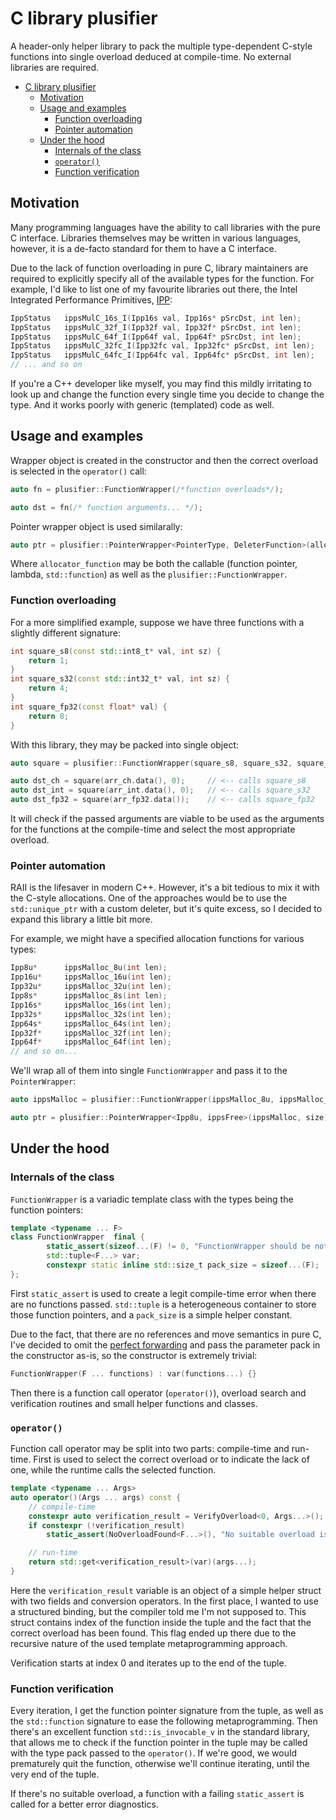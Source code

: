 # C library plusifier

A header-only helper library to pack the multiple type-dependent C-style functions into single overload deduced at compile-time. No external libraries are required.

- [C library plusifier](#c-library-plusifier)
  - [Motivation](#motivation)
  - [Usage and examples](#usage-and-examples)
    - [Function overloading](#function-overloading)
    - [Pointer automation](#pointer-automation)
  - [Under the hood](#under-the-hood)
    - [Internals of the class](#internals-of-the-class)
    - [`operator()`](#operator)
    - [Function verification](#function-verification)

## Motivation

Many programming languages have the ability to call libraries with the pure C interface. Libraries themselves may be written in various languages, however, it is a de-facto standard for them to have a C interface.

Due to the lack of function overloading in pure C, library maintainers are required to explicitly specify all of the available types for the function. For example, I'd like to list one of my favourite libraries out there, the Intel Integrated Performance Primitives, [IPP](https://software.intel.com/content/www/us/en/develop/tools/oneapi/components/ipp.html):

```cpp
IppStatus   ippsMulC_16s_I(Ipp16s val, Ipp16s* pSrcDst, int len);
IppStatus   ippsMulC_32f_I(Ipp32f val, Ipp32f* pSrcDst, int len);
IppStatus   ippsMulC_64f_I(Ipp64f val, Ipp64f* pSrcDst, int len);
IppStatus   ippsMulC_32fc_I(Ipp32fc val, Ipp32fc* pSrcDst, int len);
IppStatus   ippsMulC_64fc_I(Ipp64fc val, Ipp64fc* pSrcDst, int len);
// ... and so on
```

If you're a C++ developer like myself, you may find this mildly irritating to look up and change the function every single time you decide to change the type. And it works poorly with generic (templated) code as well.

## Usage and examples

Wrapper object is created in the constructor and then the correct overload is selected in the `operator()` call:

```cpp
auto fn = plusifier::FunctionWrapper(/*function overloads*/);

auto dst = fn(/* function arguments... */);
```

Pointer wrapper object is used similarally:

```cpp
auto ptr = plusifier::PointerWrapper<PointerType, DeleterFunction>(allocator_function, /* allocator function arguments... */);
```

Where `allocator_function` may be both the callable (function pointer, lambda, `std::function`) as well as the `plusifier::FunctionWrapper`.

### Function overloading

For a more simplified example, suppose we have three functions with a slightly different signature:

```cpp
int square_s8(const std::int8_t* val, int sz) {
    return 1;
}
int square_s32(const std::int32_t* val, int sz) {
    return 4;
}
int square_fp32(const float* val) {
    return 8;
}
```

With this library, they may be packed into single object:

```cpp
auto square = plusifier::FunctionWrapper(square_s8, square_s32, square_fp32);

auto dst_ch = square(arr_ch.data(), 0);     // <-- calls square_s8
auto dst_int = square(arr_int.data(), 0);   // <-- calls square_s32
auto dst_fp32 = square(arr_fp32.data());    // <-- calls square_fp32
```

It will check if the passed arguments are viable to be used as the arguments for the functions at the compile-time and select the most appropriate overload.

### Pointer automation

RAII is the lifesaver in modern C++. However, it's a bit tedious to mix it with the C-style allocations. One of the approaches would be to use the `std::unique_ptr` with a custom deleter, but it's quite excess, so I decided to expand this library a little bit more.

For example, we might have a specified allocation functions for various types:

```cpp
Ipp8u*      ippsMalloc_8u(int len);
Ipp16u*     ippsMalloc_16u(int len);
Ipp32u*     ippsMalloc_32u(int len);
Ipp8s*      ippsMalloc_8s(int len);
Ipp16s*     ippsMalloc_16s(int len);
Ipp32s*     ippsMalloc_32s(int len);
Ipp64s*     ippsMalloc_64s(int len);
Ipp32f*     ippsMalloc_32f(int len);
Ipp64f*     ippsMalloc_64f(int len);
// and so on...
```

We'll wrap all of them into single `FunctionWrapper` and pass it to the `PointerWrapper`: 

```cpp
auto ippsMalloc = plusifier::FunctionWrapper(ippsMalloc_8u, ippsMalloc_16u, ippsMalloc_32u, /* etc */);

auto ptr = plusifier::PointerWrapper<Ipp8u, ippsFree>(ippsMalloc, size);
```

## Under the hood
### Internals of the class

`FunctionWrapper` is a variadic template class with the types being the function pointers:

```cpp
template <typename ... F>
class FunctionWrapper  final {
        static_assert(sizeof...(F) != 0, "FunctionWrapper should be not empty");
        std::tuple<F...> var;
        constexpr static inline std::size_t pack_size = sizeof...(F);
};
```

First `static_assert` is used to create a legit compile-time error when there are no functions passed. `std::tuple` is a heterogeneous container to store those function pointers, and a `pack_size` is a simple helper constant.

Due to the fact, that there are no references and move semantics in pure C, I've decided to omit the [perfect forwarding](https://eli.thegreenplace.net/2014/perfect-forwarding-and-universal-references-in-c) and pass the parameter pack in the constructor as-is, so the constructor is extremely trivial:

```cpp
FunctionWrapper(F ... functions) : var(functions...) {}
```

Then there is a function call operator (`operator()`), overload search and verification routines and small helper functions and classes.

### `operator()`

Function call operator may be split into two parts: compile-time and run-time. First is used to select the correct overload or to indicate the lack of one, while the runtime calls the selected function.

```cpp
template <typename ... Args>
auto operator()(Args ... args) const {
    // compile-time
    constexpr auto verification_result = VerifyOverload<0, Args...>();
    if constexpr (!verification_result)
        static_assert(NoOverloadFound<F...>(), "No suitable overload is found");

    // run-time
    return std::get<verification_result>(var)(args...);
}
```

Here the `verification_result` variable is an object of a simple helper struct with two fields and conversion operators. In the first place, I wanted to use a structured binding, but the compiler told me I'm not supposed to. This struct contains index of the function inside the tuple and the fact that the correct overload has been found. This flag ended up there due to the recursive nature of the used template metaprogramming approach.

Verification starts at index 0 and iterates up to the end of the tuple. 

### Function verification
Every iteration, I get the function pointer signature from the tuple, as well as the `std::function` signature to ease the following metaprogramming. Then there's an excellent function `std::is_invocable_v` in the standard library, that allows me to check if the function pointer in the tuple may be called with the type pack passed to the `operator()`. If we're good, we would prematurely quit the function, otherwise we'll continue iterating, until the very end of the tuple. 

If there's no suitable overload, a function with a failing `static_assert` is called for a better error diagnostics.